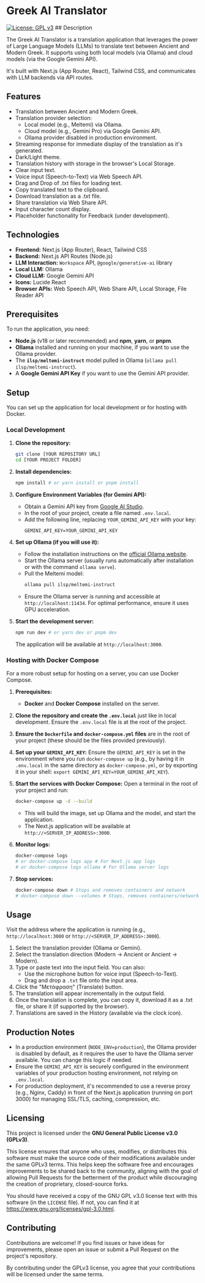 # Greek AI Translator

[![License: GPL v3](https://img.shields.io/badge/License-GPLv3-blue.svg)](https://www.gnu.org/licenses/gpl-3.0) ## Description

The Greek AI Translator is a translation application that leverages the power of Large Language Models (LLMs) to translate text between Ancient and Modern Greek. It supports using both local models (via Ollama) and cloud models (via the Google Gemini API).

It's built with Next.js (App Router, React), Tailwind CSS, and communicates with LLM backends via API routes.

## Features

- Translation between Ancient and Modern Greek.
- Translation provider selection:
  - Local model (e.g., Meltemi) via Ollama.
  - Cloud model (e.g., Gemini Pro) via Google Gemini API.
  - Ollama provider disabled in production environment.
- Streaming response for immediate display of the translation as it's generated.
- Dark/Light theme.
- Translation history with storage in the browser's Local Storage.
- Clear input text.
- Voice input (Speech-to-Text) via Web Speech API.
- Drag and Drop of .txt files for loading text.
- Copy translated text to the clipboard.
- Download translation as a .txt file.
- Share translation via Web Share API.
- Input character count display.
- Placeholder functionality for Feedback (under development).

## Technologies

- **Frontend:** Next.js (App Router), React, Tailwind CSS
- **Backend:** Next.js API Routes (Node.js)
- **LLM Interaction:** `Workspace` API, `@google/generative-ai` library
- **Local LLM:** Ollama
- **Cloud LLM:** Google Gemini API
- **Icons:** Lucide React
- **Browser APIs:** Web Speech API, Web Share API, Local Storage, File Reader API

## Prerequisites

To run the application, you need:

- **Node.js** (v18 or later recommended) and **npm**, **yarn**, or **pnpm**.
- **Ollama** installed and running on your machine, if you want to use the Ollama provider.
- The **`ilsp/meltemi-instruct`** model pulled in Ollama (`ollama pull ilsp/meltemi-instruct`).
- A **Google Gemini API Key** if you want to use the Gemini API provider.

## Setup

You can set up the application for local development or for hosting with Docker.

### Local Development

1.  **Clone the repository:**

    ```bash
    git clone [YOUR REPOSITORY URL]
    cd [YOUR PROJECT FOLDER]
    ```

2.  **Install dependencies:**

    ```bash
    npm install # or yarn install or pnpm install
    ```

3.  **Configure Environment Variables (for Gemini API):**

    - Obtain a Gemini API key from [Google AI Studio](https://aistudio.google.com/app/apikey).
    - In the root of your project, create a file named `.env.local`.
    - Add the following line, replacing `YOUR_GEMINI_API_KEY` with your key:
      ```dotenv
      GEMINI_API_KEY=YOUR_GEMINI_API_KEY
      ```

4.  **Set up Ollama (if you will use it):**

    - Follow the installation instructions on the [official Ollama website](https://ollama.com/download).
    - Start the Ollama server (usually runs automatically after installation or with the command `ollama serve`).
    - Pull the Meltemi model:
      ```bash
      ollama pull ilsp/meltemi-instruct
      ```
    - Ensure the Ollama server is running and accessible at `http://localhost:11434`. For optimal performance, ensure it uses GPU acceleration.

5.  **Start the development server:**

    ```bash
    npm run dev # or yarn dev or pnpm dev
    ```

    The application will be available at `http://localhost:3000`.

### Hosting with Docker Compose

For a more robust setup for hosting on a server, you can use Docker Compose.

1.  **Prerequisites:**

    - **Docker** and **Docker Compose** installed on the server.

2.  **Clone the repository and create the `.env.local`** just like in local development. Ensure the `.env.local` file is at the root of the project.

3.  **Ensure the `Dockerfile` and `docker-compose.yml` files** are in the root of your project (these should be the files provided previously).

4.  **Set up your `GEMINI_API_KEY`:** Ensure the `GEMINI_API_KEY` is set in the environment where you run `docker-compose up` (e.g., by having it in `.env.local` in the same directory as `docker-compose.yml`, or by exporting it in your shell: `export GEMINI_API_KEY=YOUR_GEMINI_API_KEY`).

5.  **Start the services with Docker Compose:**
    Open a terminal in the root of your project and run:

    ```bash
    docker-compose up -d --build
    ```

    - This will build the image, set up Ollama and the model, and start the application.
    - The Next.js application will be available at `http://<SERVER_IP_ADDRESS>:3000`.

6.  **Monitor logs:**

    ```bash
    docker-compose logs
    # or docker-compose logs app # For Next.js app logs
    # or docker-compose logs ollama # For Ollama server logs
    ```

7.  **Stop services:**
    ```bash
    docker-compose down # Stops and removes containers and network
    # docker-compose down --volumes # Stops, removes containers/network AND Ollama model data
    ```

## Usage

Visit the address where the application is running (e.g., `http://localhost:3000` or `http://<SERVER_IP_ADDRESS>:3000`).

1.  Select the translation provider (Ollama or Gemini).
2.  Select the translation direction (Modern → Ancient or Ancient → Modern).
3.  Type or paste text into the input field. You can also:
    - Use the microphone button for voice input (Speech-to-Text).
    - Drag and drop a `.txt` file onto the input area.
4.  Click the "Μετάφραση" (Translate) button.
5.  The translation will appear incrementally in the output field.
6.  Once the translation is complete, you can copy it, download it as a .txt file, or share it (if supported by the browser).
7.  Translations are saved in the History (available via the clock icon).

## Production Notes

- In a production environment (`NODE_ENV=production`), the Ollama provider is disabled by default, as it requires the user to have the Ollama server available. You can change this logic if needed.
- Ensure the `GEMINI_API_KEY` is securely configured in the environment variables of your production hosting environment, not relying on `.env.local`.
- For production deployment, it's recommended to use a reverse proxy (e.g., Nginx, Caddy) in front of the Next.js application (running on port 3000) for managing SSL/TLS, caching, compression, etc.

## Licensing

This project is licensed under the **GNU General Public License v3.0 (GPLv3)**.

This license ensures that anyone who uses, modifies, or distributes this software must make the source code of their modifications available under the same GPLv3 terms. This helps keep the software free and encourages improvements to be shared back to the community, aligning with the goal of allowing Pull Requests for the betterment of the product while discouraging the creation of proprietary, closed-source forks.

You should have received a copy of the GNU GPL v3.0 license text with this software (in the `LICENSE` file). If not, you can find it at <https://www.gnu.org/licenses/gpl-3.0.html>.

## Contributing

Contributions are welcome! If you find issues or have ideas for improvements, please open an issue or submit a Pull Request on the project's repository.

By contributing under the GPLv3 license, you agree that your contributions will be licensed under the same terms.
